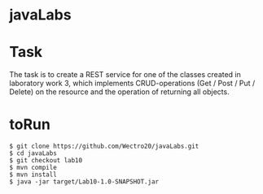 # javaLabs

# Task
The task is to create a REST service for one of the classes created in laboratory work 3, 
which implements CRUD-operations (Get / Post / Put / Delete) 
on the resource and the operation of returning all objects.

# toRun
  ```
$ git clone https://github.com/Wectro20/javaLabs.git
$ cd javaLabs
$ git checkout lab10
$ mvn compile
$ mvn install
$ java -jar target/Lab10-1.0-SNAPSHOT.jar

  ```
